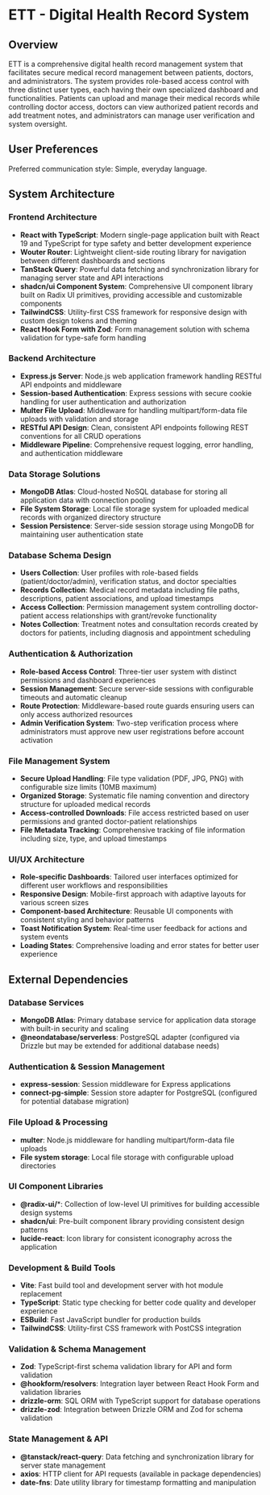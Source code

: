 # ETT - Digital Health Record System

## Overview

ETT is a comprehensive digital health record management system that facilitates secure medical record management between patients, doctors, and administrators. The system provides role-based access control with three distinct user types, each having their own specialized dashboard and functionalities. Patients can upload and manage their medical records while controlling doctor access, doctors can view authorized patient records and add treatment notes, and administrators can manage user verification and system oversight.

## User Preferences

Preferred communication style: Simple, everyday language.

## System Architecture

### Frontend Architecture
- **React with TypeScript**: Modern single-page application built with React 19 and TypeScript for type safety and better development experience
- **Wouter Router**: Lightweight client-side routing library for navigation between different dashboards and sections
- **TanStack Query**: Powerful data fetching and synchronization library for managing server state and API interactions
- **shadcn/ui Component System**: Comprehensive UI component library built on Radix UI primitives, providing accessible and customizable components
- **TailwindCSS**: Utility-first CSS framework for responsive design with custom design tokens and theming
- **React Hook Form with Zod**: Form management solution with schema validation for type-safe form handling

### Backend Architecture
- **Express.js Server**: Node.js web application framework handling RESTful API endpoints and middleware
- **Session-based Authentication**: Express sessions with secure cookie handling for user authentication and authorization
- **Multer File Upload**: Middleware for handling multipart/form-data file uploads with validation and storage
- **RESTful API Design**: Clean, consistent API endpoints following REST conventions for all CRUD operations
- **Middleware Pipeline**: Comprehensive request logging, error handling, and authentication middleware

### Data Storage Solutions
- **MongoDB Atlas**: Cloud-hosted NoSQL database for storing all application data with connection pooling
- **File System Storage**: Local file storage system for uploaded medical records with organized directory structure
- **Session Persistence**: Server-side session storage using MongoDB for maintaining user authentication state

### Database Schema Design
- **Users Collection**: User profiles with role-based fields (patient/doctor/admin), verification status, and doctor specialties
- **Records Collection**: Medical record metadata including file paths, descriptions, patient associations, and upload timestamps
- **Access Collection**: Permission management system controlling doctor-patient access relationships with grant/revoke functionality
- **Notes Collection**: Treatment notes and consultation records created by doctors for patients, including diagnosis and appointment scheduling

### Authentication & Authorization
- **Role-based Access Control**: Three-tier user system with distinct permissions and dashboard experiences
- **Session Management**: Secure server-side sessions with configurable timeouts and automatic cleanup
- **Route Protection**: Middleware-based route guards ensuring users can only access authorized resources
- **Admin Verification System**: Two-step verification process where administrators must approve new user registrations before account activation

### File Management System
- **Secure Upload Handling**: File type validation (PDF, JPG, PNG) with configurable size limits (10MB maximum)
- **Organized Storage**: Systematic file naming convention and directory structure for uploaded medical records
- **Access-controlled Downloads**: File access restricted based on user permissions and granted doctor-patient relationships
- **File Metadata Tracking**: Comprehensive tracking of file information including size, type, and upload timestamps

### UI/UX Architecture
- **Role-specific Dashboards**: Tailored user interfaces optimized for different user workflows and responsibilities
- **Responsive Design**: Mobile-first approach with adaptive layouts for various screen sizes
- **Component-based Architecture**: Reusable UI components with consistent styling and behavior patterns
- **Toast Notification System**: Real-time user feedback for actions and system events
- **Loading States**: Comprehensive loading and error states for better user experience

## External Dependencies

### Database Services
- **MongoDB Atlas**: Primary database service for application data storage with built-in security and scaling
- **@neondatabase/serverless**: PostgreSQL adapter (configured via Drizzle but may be extended for additional database needs)

### Authentication & Session Management
- **express-session**: Session middleware for Express applications
- **connect-pg-simple**: Session store adapter for PostgreSQL (configured for potential database migration)

### File Upload & Processing
- **multer**: Node.js middleware for handling multipart/form-data file uploads
- **File system storage**: Local file storage with configurable upload directories

### UI Component Libraries
- **@radix-ui/***: Collection of low-level UI primitives for building accessible design systems
- **shadcn/ui**: Pre-built component library providing consistent design patterns
- **lucide-react**: Icon library for consistent iconography across the application

### Development & Build Tools
- **Vite**: Fast build tool and development server with hot module replacement
- **TypeScript**: Static type checking for better code quality and developer experience
- **ESBuild**: Fast JavaScript bundler for production builds
- **TailwindCSS**: Utility-first CSS framework with PostCSS integration

### Validation & Schema Management
- **Zod**: TypeScript-first schema validation library for API and form validation
- **@hookform/resolvers**: Integration layer between React Hook Form and validation libraries
- **drizzle-orm**: SQL ORM with TypeScript support for database operations
- **drizzle-zod**: Integration between Drizzle ORM and Zod for schema validation

### State Management & API
- **@tanstack/react-query**: Data fetching and synchronization library for server state management
- **axios**: HTTP client for API requests (available in package dependencies)
- **date-fns**: Date utility library for timestamp formatting and manipulation